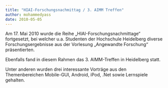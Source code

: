 ```yaml
---
title: "HIAI-Forschungsnachmittag / 3. AIMM Treffen"
author: mohammedyass
date: 2010-05-05
---
```


Am 17. Mai 2010 wurde die Reihe „HIAI-Forschungsnachmittage“ fortgesetzt, bei welcher u.a. Studenten der Hochschule Heidelberg diverse Forschungsergebnisse aus der Vorlesung „Angewandte Forschung“ präsentierten.

Ebenfalls fand in diesem Rahmen das 3. AIMM-Treffen in Heidelberg statt.

Unter anderen wurden drei interessante Vorträge aus den Themenbereichen Mobile-GUI, Android, iPod, .Net sowie Lernspiele gehalten.
